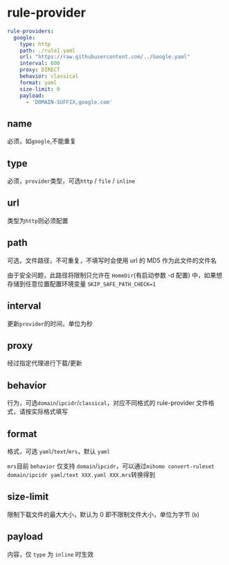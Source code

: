 # rule-provider

```{.yaml linenums="1"}
rule-providers:
  google:
    type: http
    path: ./rule1.yaml
    url: "https://raw.githubusercontent.com/../Google.yaml"
    interval: 600
    proxy: DIRECT
    behavior: classical
    format: yaml
    size-limit: 0
    payload:
      - 'DOMAIN-SUFFIX,google.com'
```

## name

必须，如`google`,不能重复

## type

必须，`provider`类型，可选`http` / `file` / `inline`

## url

类型为`http`则必须配置

## path

可选，文件路径，不可重复，不填写时会使用 url 的 MD5 作为此文件的文件名

由于安全问题，此路径将限制只允许在 `HomeDir`(有启动参数 -d 配置) 中，如果想存储到任意位置配置环境变量 `SKIP_SAFE_PATH_CHECK=1`

## interval

更新`provider`的时间，单位为秒

## proxy

经过指定代理进行下载/更新

## behavior

行为，可选`domain`/`ipcidr`/`classical`，对应不同格式的 rule-provider 文件格式，请按实际格式填写

## format

格式，可选 `yaml`/`text`/`mrs`，默认 `yaml`

`mrs`目前 `behavior` 仅支持 `domain`/`ipcidr`，可以通过`mihomo convert-ruleset domain/ipcidr yaml/text XXX.yaml XXX.mrs`转换得到

## size-limit

限制下载文件的最大大小，默认为 0 即不限制文件大小，单位为字节 (`b`)

## payload

内容，仅 `type` 为 `inline` 时生效
